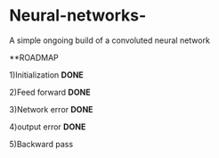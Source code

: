 # Neural-networks-
A simple ongoing build of a convoluted neural network


**ROADMAP

1)Initialization  **DONE**

2)Feed forward    **DONE**

3)Network error   **DONE**

4)output error    **DONE**

5)Backward pass   
